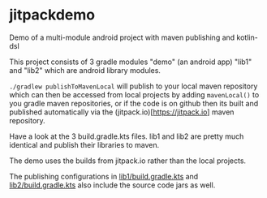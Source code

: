 # jitpackdemo
Demo of a multi-module android project with maven publishing and kotlin-dsl

This project consists of 3 gradle modules "demo" (an android app) "lib1" and "lib2" which are android library modules.

`./gradlew publishToMavenLocal` will publish to your local maven repository which can then be accessed
from local projects by adding `mavenLocal()` to you gradle maven repositories, or if the code is on github 
then its built and published automatically via the (jitpack.io)[https://jitpack.io] maven repository.

Have a look at the 3 build.gradle.kts files.
lib1 and lib2 are pretty much identical and publish their libraries to maven.

The demo uses the builds from jitpack.io rather than the local projects.

The publishing configurations in [lib1/build.gradle.kts](lib1/build.gradle.kts) and [lib2/build.gradle.kts](lib2/build.gradle.kts) also include the source code jars as well.





 




